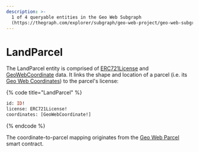 ```yaml
---
description: >-
  1 of 4 queryable entities in the Geo Web Subgraph
  (https://thegraph.com/explorer/subgraph/geo-web-project/geo-web-subgraph)
---
```


# LandParcel

The LandParcel entity is comprised of [ERC721License](erc721license.md) and [GeoWebCoordinate](geowebcoordinate.md) data. It links the shape and location of a parcel \(i.e. its [Geo Web Coordinates](../smart-contracts/geo-web-coordinates.md)\) to the parcel's license:

{% code title="LandParcel" %}
```graphql
id: ID!
license: ERC721License!
coordinates: [GeoWebCoordinate!]
```
{% endcode %}

The coordinate-to-parcel mapping originates from the [Geo Web Parcel](../smart-contracts/geo-web-parcel.md) smart contract. 

